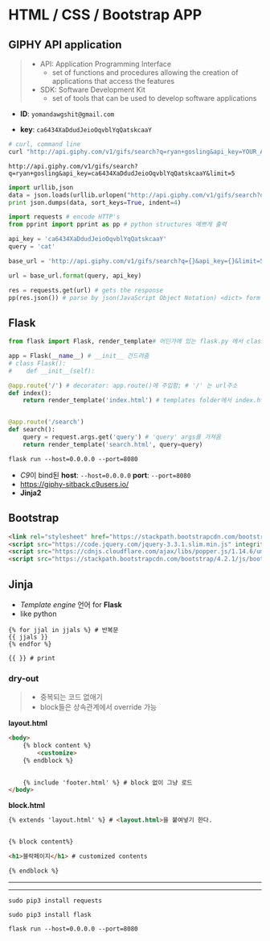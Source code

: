 # HTML / CSS / Bootstrap APP



## GIPHY API application

> * API: Application Programming Interface
>   * set of functions and procedures allowing the creation of applications that access the features
> * SDK: Software Development Kit
>   * set of tools that can be used to develop software applications 

* **ID**: `yomandawgshit@gmail.com`

* **key**:  `ca6434XaDdudJeioOqvblYqQatskcaaY`



```python
# curl, command line
curl "http://api.giphy.com/v1/gifs/search?q=ryan+gosling&api_key=YOUR_API_KEY&limit=5"
```

`http://api.giphy.com/v1/gifs/search?q=ryan+gosling&api_key=ca6434XaDdudJeioOqvblYqQatskcaaY&limit=5`



```python
import urllib,json
data = json.loads(urllib.urlopen("http://api.giphy.com/v1/gifs/search?q=ryan+gosling&api_key=YOUR_API_KEY&limit=5").read())
print json.dumps(data, sort_keys=True, indent=4)
```



```python
import requests # encode HTTP's
from pprint import pprint as pp # python structures 예쁘게 출력

api_key = 'ca6434XaDdudJeioOqvblYqQatskcaaY'
query = 'cat'

base_url = 'http://api.giphy.com/v1/gifs/search?q={}&api_key={}&limit=5'

url = base_url.format(query, api_key)

res = requests.get(url) # gets the response
pp(res.json()) # parse by json(JavaScript Object Notation) <dict> form for easy data handling
```





## Flask

```python
from flask import Flask, render_template# 어딘가에 있는 flask.py 에서 class Flask()를 사용

app = Flask(__name__) # __init__ 건드려줌
# class Flask():
#    def __init__(self):
```

```python
@app.route('/') # decorator: app.route()에 주입함; # '/' 는 url주소
def index():
    return render_template('index.html') # templates folder에서 index.html로 나타냄


@app.route('/search')
def search():
    query = request.args.get('query') # 'query' args를 가져옴
    return render_template('search.html', query=query)
```

`flask run --host=0.0.0.0 --port=8080`

* *C9*이 bind된 **host**: `--host=0.0.0.0` **port**:  `--port=8080`
* https://giphy-sitback.c9users.io/
* **Jinja2**





## Bootstrap

```html
<link rel="stylesheet" href="https://stackpath.bootstrapcdn.com/bootstrap/4.2.1/css/bootstrap.min.css" integrity="sha384-GJzZqFGwb1QTTN6wy59ffF1BuGJpLSa9DkKMp0DgiMDm4iYMj70gZWKYbI706tWS" crossorigin="anonymous">
<script src="https://code.jquery.com/jquery-3.3.1.slim.min.js" integrity="sha384-q8i/X+965DzO0rT7abK41JStQIAqVgRVzpbzo5smXKp4YfRvH+8abtTE1Pi6jizo" crossorigin="anonymous"></script>
<script src="https://cdnjs.cloudflare.com/ajax/libs/popper.js/1.14.6/umd/popper.min.js" integrity="sha384-wHAiFfRlMFy6i5SRaxvfOCifBUQy1xHdJ/yoi7FRNXMRBu5WHdZYu1hA6ZOblgut" crossorigin="anonymous"></script>
<script src="https://stackpath.bootstrapcdn.com/bootstrap/4.2.1/js/bootstrap.min.js" integrity="sha384-B0UglyR+jN6CkvvICOB2joaf5I4l3gm9GU6Hc1og6Ls7i6U/mkkaduKaBhlAXv9k" crossorigin="anonymous"></script>
```





## Jinja

* *Template engine* 언어 for **Flask**
* like python

```jinja2
{% for jjal in jjals %} # 반복문
{{ jjals }}
{% endfor %}

{{ }} # print
```



### dry-out

> * 중복되는 코드 없애기
> * block들은 상속관계에서 override 가능

**layout.html**

```html
<body>
    {% block content %}
    	<customize>
    {% endblock %}

            
    {% include 'footer.html' %} # block 없이 그냥 로드
</body>
```

**block.html**

```html
{% extends 'layout.html' %} # <layout.html>을 붙여넣기 한다.


{% block content%}

<h1>블락페이지</h1> # customized contents

{% endblock %}
```



---

---

`sudo pip3 install requests`

`sudo pip3 install flask`

`flask run --host=0.0.0.0 --port=8080`

